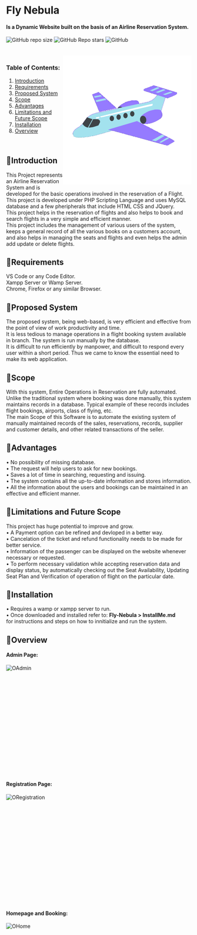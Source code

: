 # Fly Nebula
#### Is a Dynamic Website built on the basis of an Airline Reservation System.  
![GitHub repo size](https://img.shields.io/github/repo-size/GarethSequeira/Fly-Nebula?color=%23BA55D3&label=Repository%20Size%20)
![GitHub Repo stars](https://img.shields.io/github/stars/GarethSequeira/Fly-Nebula?label=Repository%20Stars&logoColor=%23600080&style=social) 
![GitHub](https://img.shields.io/github/license/GarethSequeira/Fly-Nebula?color=%237FFF00&label=License%20)  
<br>  
<img align="right" src="https://github.com/GarethSequeira/Fly-Nebula/blob/main/Fly%20Nebula/assets/plane.gif" width="350" height="350">

### Table of Contents:  
1. [Introduction](#Introduction)  
2. [Requirements](#Requirements)  
3. [Proposed System](#Proposed-System)  
4. [Scope](#Scope)  
5. [Advantages](#Advantages)  
6. [Limitations and Future Scope](#Limitations-and-Future-Scope)  
7. [Installation](#Installation) 
8. [Overview](#Overview) 

<br>

## 🔹Introduction  
This Project represents an Airline Reservation System and is developed for the basic operations involved in the reservation of a Flight.  
This project is developed under PHP Scripting Language and uses MySQL database and a few pheripherals that include HTML CSS and JQuery.   
This project helps in the reservation of flights and also helps to book and search flights in a very simple and efficient manner.  
This project includes the management of various users of the system, keeps a general record of all the various books on a customers account, and also helps in managing the seats and flights and even helps the admin add update or delete flights.  

## 🔹Requirements  
VS Code or any Code Editor.  
Xampp Server or Wamp Server.  
Chrome, Firefox or any similar Browser.  

## 🔹Proposed System  
The proposed system, being web-based, is very efficient and effective from the point of view of work productivity and time.  
It is less tedious to manage operations in a flight booking system available in branch. The system is run manually by the database.  
It is difficult to run efficiently by manpower, and difficult to respond every user within a short period. Thus we came to know the essential need to make its web application.  
 
## 🔹Scope  
With this system, Entire Operations in Reservation are fully automated. Unlike the traditional system where booking was done manually, this system maintains records in a database. Typical example of these records includes flight bookings, airports, class of flying, etc.  
The main Scope of this Software is to automate the existing system of manually maintained records of the sales, reservations, records, supplier and customer details, and other related transactions of the seller.  

## 🔹Advantages  
•	No possibility of missing database.  
•	The request will help users to ask for new bookings.  
•	Saves a lot of time in searching, requesting and issuing.  
•	The system contains all the up-to-date information and stores information.  
•	All the information about the users and bookings can be maintained in an effective and efficient manner.  

## 🔹Limitations and Future Scope  
This project has huge potential to improve and grow.  
•	A Payment option can be refined and devloped in a better way.  
•	Cancelation of the ticket and refund functionality needs to be made for better service.  
•	Information of the passenger can be displayed on the website whenever necessary or requested.  
•	To perform necessary validation while accepting reservation data and display status, by automatically checking out the Seat Availability, Updating Seat Plan and Verification of operation of flight on the particular date.   

## 🔹Installation  
• Requires a wamp or xampp server to run.  
• Once downloaded and installed refer to: **Fly-Nebula > InstallMe.md**  
  for instructions and steps on how to innitialize and run the system.  


## 🔹Overview  
#### Admin Page:  
<img align="left" src="https://github.com/GarethSequeira/Fly-Nebula/blob/main/Fly%20Nebula/assets/OAdmin.gif" alt="OAdmin" width="560" height="315"> <br>
<br><br><br><br><br><br><br><br><br><br><br><br><br>  
#### Registration Page:  
<img align="left" src="https://github.com/GarethSequeira/Fly-Nebula/blob/main/Fly%20Nebula/assets/ORegistration.gif" alt="ORegistration" width="560" height="315"> <br>
<br><br><br><br><br><br><br><br><br><br><br><br><br>  
#### Homepage and Booking:  
<img align="left" src="https://github.com/GarethSequeira/Fly-Nebula/blob/main/Fly%20Nebula/assets/OHome.gif" alt="OHome" width="560" height="315"> <br>
